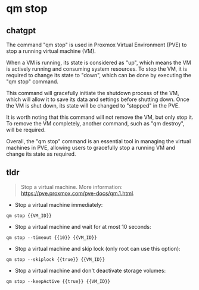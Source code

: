 # qm stop 
## chatgpt 
The command "qm stop" is used in Proxmox Virtual Environment (PVE) to stop a running virtual machine (VM). 

When a VM is running, its state is considered as "up", which means the VM is actively running and consuming system resources. To stop the VM, it is required to change its state to "down", which can be done by executing the "qm stop" command. 

This command will gracefully initiate the shutdown process of the VM, which will allow it to save its data and settings before shutting down. Once the VM is shut down, its state will be changed to "stopped" in the PVE. 

It is worth noting that this command will not remove the VM, but only stop it. To remove the VM completely, another command, such as "qm destroy", will be required. 

Overall, the "qm stop" command is an essential tool in managing the virtual machines in PVE, allowing users to gracefully stop a running VM and change its state as required. 

## tldr 
 
> Stop a virtual machine.
> More information: <https://pve.proxmox.com/pve-docs/qm.1.html>.

- Stop a virtual machine immediately:

`qm stop {{VM_ID}}`

- Stop a virtual machine and wait for at most 10 seconds:

`qm stop --timeout {{10}} {{VM_ID}}`

- Stop a virtual machine and skip lock (only root can use this option):

`qm stop --skiplock {{true}} {{VM_ID}}`

- Stop a virtual machine and don't deactivate storage volumes:

`qm stop --keepActive {{true}} {{VM_ID}}`
